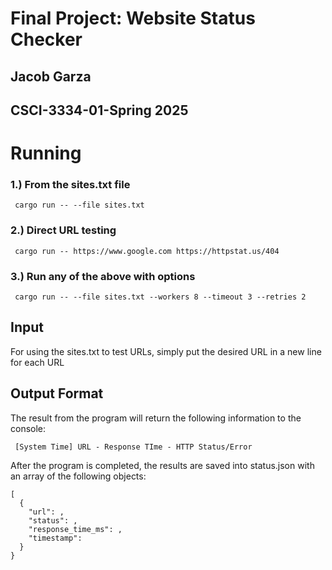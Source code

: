 # Final Project: Website Status Checker

## Jacob Garza
## CSCI-3334-01-Spring 2025

# Running

### 1.) From the sites.txt file
```
 cargo run -- --file sites.txt
```
### 2.) Direct URL testing
```
 cargo run -- https://www.google.com https://httpstat.us/404
```
### 3.) Run any of the above with options
```
 cargo run -- --file sites.txt --workers 8 --timeout 3 --retries 2
```

## Input
For using the sites.txt to test URLs, simply put the desired URL in a new line for each URL

## Output Format
The result from the program will return the following information to the console:

```
 [System Time] URL - Response TIme - HTTP Status/Error 
```

After the program is completed, the results are saved into status.json with an array of the following objects:

```
[
  {
    "url": ,
    "status": ,
    "response_time_ms": ,
    "timestamp":
  }
}
```
